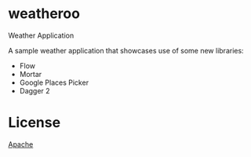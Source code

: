 # weatheroo
Weather Application

A sample weather application that showcases use of some new libraries:
 * Flow
 * Mortar
 * Google Places Picker
 * Dagger 2

# License
[Apache](./LICENSE)
